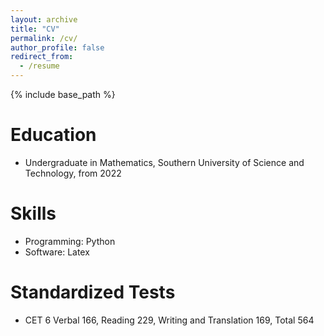 ```yaml
---
layout: archive
title: "CV"
permalink: /cv/
author_profile: false
redirect_from:
  - /resume
---
```


{% include base_path %}

Education
======
* Undergraduate in Mathematics, Southern University of Science and Technology, from 2022
  
Skills
======
* Programming: Python
* Software: Latex
  
Standardized Tests
======
* CET 6 Verbal 166, Reading 229, Writing and Translation 169, Total 564
